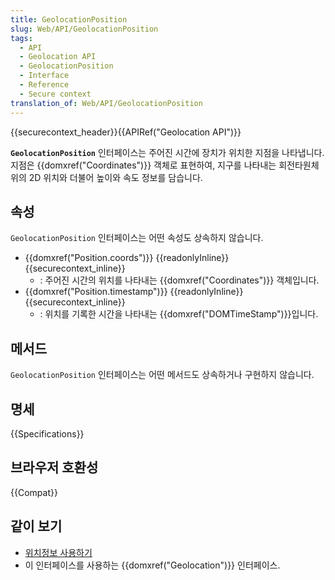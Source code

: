 ```yaml
---
title: GeolocationPosition
slug: Web/API/GeolocationPosition
tags:
  - API
  - Geolocation API
  - GeolocationPosition
  - Interface
  - Reference
  - Secure context
translation_of: Web/API/GeolocationPosition
---
```

{{securecontext_header}}{{APIRef("Geolocation API")}}

**`GeolocationPosition`** 인터페이스는 주어진 시간에 장치가 위치한 지점을 나타냅니다. 지점은 {{domxref("Coordinates")}} 객체로 표현하여, 지구를 나타내는 회전타원체 위의 2D 위치와 더불어 높이와 속도 정보를 담습니다.

## 속성

`GeolocationPosition` 인터페이스는 어떤 속성도 상속하지 않습니다.

- {{domxref("Position.coords")}} {{readonlyInline}} {{securecontext_inline}}
  - : 주어진 시간의 위치를 나타내는 {{domxref("Coordinates")}} 객체입니다.
- {{domxref("Position.timestamp")}} {{readonlyInline}} {{securecontext_inline}}
  - : 위치를 기록한 시간을 나타내는 {{domxref("DOMTimeStamp")}}입니다.

## 메서드

`GeolocationPosition` 인터페이스는 어떤 메서드도 상속하거나 구현하지 않습니다.

## 명세

{{Specifications}}

## 브라우저 호환성

{{Compat}}

## 같이 보기

- [위치정보 사용하기](/ko/docs/Web/API/Geolocation_API)
- 이 인터페이스를 사용하는 {{domxref("Geolocation")}} 인터페이스.
